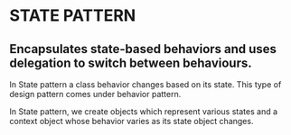 # STATE PATTERN

## Encapsulates state-based behaviors and uses delegation to switch between behaviours.

In State pattern a class behavior changes based on its state. 
This type of design pattern comes under behavior pattern.

In State pattern, we create objects which represent various states and a context object whose behavior varies as its state object changes.